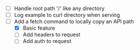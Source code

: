 - [ ] Handle root path '/' like any directory
- [ ] Log example to curl directory when serving
- [ ] Add a fetch command to locally copy an API path
  - [x] Basic feature
  - [ ] Add headers to request
  - [ ] Add auth to request
